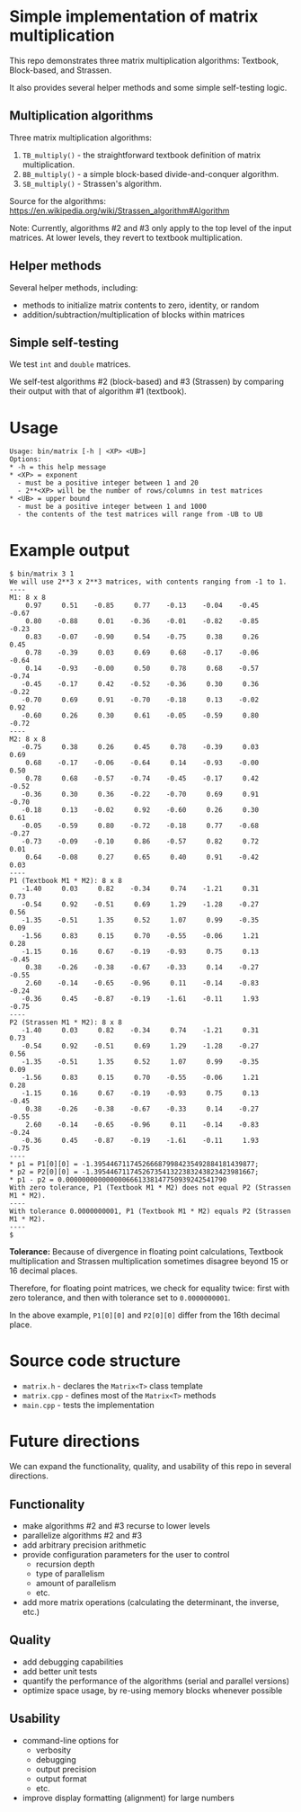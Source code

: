# Simple implementation of matrix multiplication

This repo demonstrates three matrix multiplication algorithms: Textbook,
Block-based, and Strassen.

It also provides several helper methods and some simple self-testing logic.

## Multiplication algorithms

Three matrix multiplication algorithms:

1. `TB_multiply()` - the straightforward textbook definition of matrix multiplication.
2. `BB_multiply()` - a simple block-based divide-and-conquer algorithm.
3. `SB_multiply()` - Strassen's algorithm.

Source for the algorithms:
https://en.wikipedia.org/wiki/Strassen_algorithm#Algorithm

Note: Currently, algorithms #2 and #3 only apply to the top level of the input
matrices.  At lower levels, they revert to textbook multiplication.

## Helper methods

Several helper methods, including:

* methods to initialize matrix contents to zero, identity, or random
* addition/subtraction/multiplication of blocks within matrices

## Simple self-testing

We test `int` and `double` matrices.

We self-test algorithms #2 (block-based) and #3 (Strassen) by comparing their
output with that of algorithm #1 (textbook).

# Usage

```
Usage: bin/matrix [-h | <XP> <UB>]
Options:
* -h = this help message
* <XP> = exponent
  - must be a positive integer between 1 and 20
  - 2**<XP> will be the number of rows/columns in test matrices
* <UB> = upper bound
  - must be a positive integer between 1 and 1000
  - the contents of the test matrices will range from -UB to UB
```

# Example output

```
$ bin/matrix 3 1
We will use 2**3 x 2**3 matrices, with contents ranging from -1 to 1.
----
M1: 8 x 8
    0.97     0.51    -0.85     0.77    -0.13    -0.04    -0.45    -0.67
    0.80    -0.88     0.01    -0.36    -0.01    -0.82    -0.85    -0.23
    0.83    -0.07    -0.90     0.54    -0.75     0.38     0.26     0.45
    0.78    -0.39     0.03     0.69     0.68    -0.17    -0.06    -0.64
    0.14    -0.93    -0.00     0.50     0.78     0.68    -0.57    -0.74
   -0.45    -0.17     0.42    -0.52    -0.36     0.30     0.36    -0.22
   -0.70     0.69     0.91    -0.70    -0.18     0.13    -0.02     0.92
   -0.60     0.26     0.30     0.61    -0.05    -0.59     0.80    -0.72
----
M2: 8 x 8
   -0.75     0.38     0.26     0.45     0.78    -0.39     0.03     0.69
    0.68    -0.17    -0.06    -0.64     0.14    -0.93    -0.00     0.50
    0.78     0.68    -0.57    -0.74    -0.45    -0.17     0.42    -0.52
   -0.36     0.30     0.36    -0.22    -0.70     0.69     0.91    -0.70
   -0.18     0.13    -0.02     0.92    -0.60     0.26     0.30     0.61
   -0.05    -0.59     0.80    -0.72    -0.18     0.77    -0.68    -0.27
   -0.73    -0.09    -0.10     0.86    -0.57     0.82     0.72     0.01
    0.64    -0.08     0.27     0.65     0.40     0.91    -0.42     0.03
----
P1 (Textbook M1 * M2): 8 x 8
   -1.40     0.03     0.82    -0.34     0.74    -1.21     0.31     0.73
   -0.54     0.92    -0.51     0.69     1.29    -1.28    -0.27     0.56
   -1.35    -0.51     1.35     0.52     1.07     0.99    -0.35     0.09
   -1.56     0.83     0.15     0.70    -0.55    -0.06     1.21     0.28
   -1.15     0.16     0.67    -0.19    -0.93     0.75     0.13    -0.45
    0.38    -0.26    -0.38    -0.67    -0.33     0.14    -0.27    -0.55
    2.60    -0.14    -0.65    -0.96     0.11    -0.14    -0.83    -0.24
   -0.36     0.45    -0.87    -0.19    -1.61    -0.11     1.93    -0.75
----
P2 (Strassen M1 * M2): 8 x 8
   -1.40     0.03     0.82    -0.34     0.74    -1.21     0.31     0.73
   -0.54     0.92    -0.51     0.69     1.29    -1.28    -0.27     0.56
   -1.35    -0.51     1.35     0.52     1.07     0.99    -0.35     0.09
   -1.56     0.83     0.15     0.70    -0.55    -0.06     1.21     0.28
   -1.15     0.16     0.67    -0.19    -0.93     0.75     0.13    -0.45
    0.38    -0.26    -0.38    -0.67    -0.33     0.14    -0.27    -0.55
    2.60    -0.14    -0.65    -0.96     0.11    -0.14    -0.83    -0.24
   -0.36     0.45    -0.87    -0.19    -1.61    -0.11     1.93    -0.75
----
* p1 = P1[0][0] = -1.3954467117452666879984235492884181439877;
* p2 = P2[0][0] = -1.3954467117452673541322383243823423981667;
* p1 - p2 = 0.0000000000000006661338147750939242541790
With zero tolerance, P1 (Textbook M1 * M2) does not equal P2 (Strassen M1 * M2).
----
With tolerance 0.0000000001, P1 (Textbook M1 * M2) equals P2 (Strassen M1 * M2).
----
$
```

**Tolerance:**
Because of divergence in floating point calculations, Textbook multiplication
and Strassen multiplication sometimes disagree beyond 15 or 16 decimal places.

Therefore, for floating point matrices, we check for equality twice: first
with zero tolerance, and then with tolerance set to `0.0000000001`.

In the above example, `P1[0][0]` and `P2[0][0]` differ from the 16th decimal
place.

# Source code structure

* `matrix.h` - declares the `Matrix<T>` class template
* `matrix.cpp` - defines most of the `Matrix<T>` methods
* `main.cpp` - tests the implementation

# Future directions

We can expand the functionality, quality, and usability of this repo in several directions.

## Functionality

* make algorithms #2 and #3 recurse to lower levels
* parallelize algorithms #2 and #3
* add arbitrary precision arithmetic
* provide configuration parameters for the user to control
  - recursion depth
  - type of parallelism
  - amount of parallelism
  - etc.
* add more matrix operations (calculating the determinant, the inverse, etc.)

## Quality

* add debugging capabilities
* add better unit tests
* quantify the performance of the algorithms (serial and parallel versions)
* optimize space usage, by re-using memory blocks whenever possible

## Usability

* command-line options for
  - verbosity
  - debugging
  - output precision
  - output format
  - etc.
* improve display formatting (alignment) for large numbers
